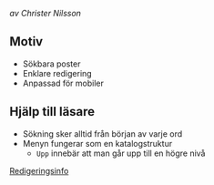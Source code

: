 _av Christer Nilsson_

## Motiv

* Sökbara poster
* Enklare redigering
* Anpassad för mobiler

## Hjälp till läsare

* Sökning sker alltid från början av varje ord
* Menyn fungerar som en katalogstruktur
	* `Upp` innebär att man går upp till en högre nivå

<a href="/post/Common/Redigeringsinfo.md">Redigeringsinfo</a>
